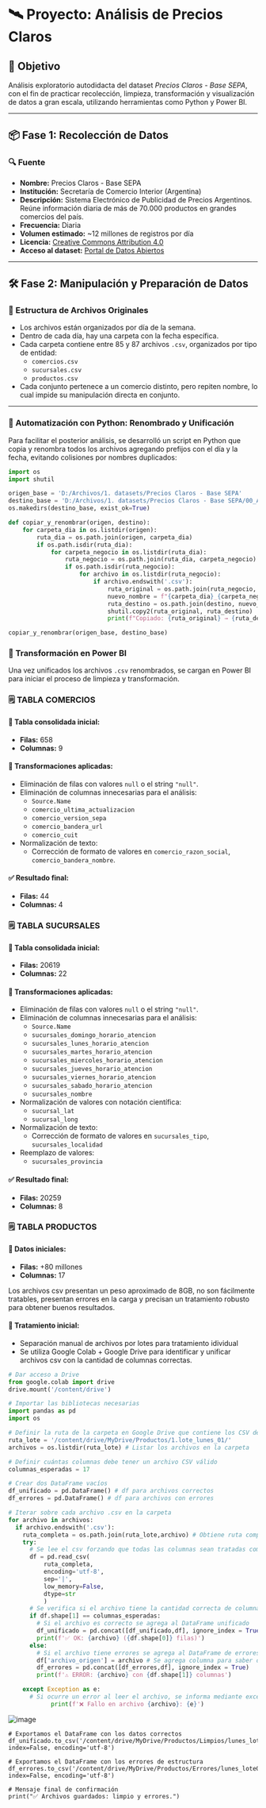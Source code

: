 # 🛰️ Proyecto: Análisis de Precios Claros

## 📌 Objetivo
Análisis exploratorio autodidacta del dataset *Precios Claros - Base SEPA*, con el fin de practicar recolección, limpieza, transformación y visualización de datos a gran escala, utilizando herramientas como Python y Power BI.

---

## 📦 Fase 1: Recolección de Datos

### 🔍 Fuente
- **Nombre:** Precios Claros - Base SEPA  
- **Institución:** Secretaría de Comercio Interior (Argentina)  
- **Descripción:** Sistema Electrónico de Publicidad de Precios Argentinos. Reúne información diaria de más de 70.000 productos en grandes comercios del país.  
- **Frecuencia:** Diaria  
- **Volumen estimado:** ~12 millones de registros por día  
- **Licencia:** [Creative Commons Attribution 4.0](https://creativecommons.org/licenses/by/4.0/)  
- **Acceso al dataset:** [Portal de Datos Abiertos](https://datos.produccion.gob.ar/dataset/sepa-precios)

---

## 🛠️ Fase 2: Manipulación y Preparación de Datos

### 📂 Estructura de Archivos Originales
- Los archivos están organizados por día de la semana.
- Dentro de cada día, hay una carpeta con la fecha específica.
- Cada carpeta contiene entre 85 y 87 archivos `.csv`, organizados por tipo de entidad:
  - `comercios.csv`
  - `sucursales.csv`
  - `productos.csv`
- Cada conjunto pertenece a un comercio distinto, pero repiten nombre, lo cual impide su manipulación directa en conjunto.

---

### 🧮 Automatización con Python: Renombrado y Unificación

Para facilitar el posterior análisis, se desarrolló un script en Python que copia y renombra todos los archivos agregando prefijos con el día y la fecha, evitando colisiones por nombres duplicados:

```python
import os
import shutil

origen_base = 'D:/Archivos/1. datasets/Precios Claros - Base SEPA'
destino_base = 'D:/Archivos/1. datasets/Precios Claros - Base SEPA/00_ArchivosRenombradosUnificados'
os.makedirs(destino_base, exist_ok=True)

def copiar_y_renombrar(origen, destino):
    for carpeta_dia in os.listdir(origen):
        ruta_dia = os.path.join(origen, carpeta_dia)
        if os.path.isdir(ruta_dia):
            for carpeta_negocio in os.listdir(ruta_dia):
                ruta_negocio = os.path.join(ruta_dia, carpeta_negocio)
                if os.path.isdir(ruta_negocio):
                    for archivo in os.listdir(ruta_negocio):
                        if archivo.endswith('.csv'):
                            ruta_original = os.path.join(ruta_negocio, archivo)
                            nuevo_nombre = f"{carpeta_dia}_{carpeta_negocio}_{archivo}"
                            ruta_destino = os.path.join(destino, nuevo_nombre)
                            shutil.copy2(ruta_original, ruta_destino)
                            print(f"Copiado: {ruta_original} → {ruta_destino}")

copiar_y_renombrar(origen_base, destino_base)
```
### 🔄 Transformación en Power BI

Una vez unificados los archivos `.csv` renombrados, se cargan en Power BI para iniciar el proceso de limpieza y transformación.

### 🗒️ TABLA COMERCIOS
#### 🧹 Tabla consolidada inicial: 
- **Filas:** 658  
- **Columnas:** 9

#### 🔧 Transformaciones aplicadas:
- Eliminación de filas con valores `null` o el string `"null"`.
- Eliminación de columnas innecesarias para el análisis:
  - `Source.Name`
  - `comercio_ultima_actualizacion`
  - `comercio_version_sepa`
  - `comercio_bandera_url`
  - `comercio_cuit`
- Normalización de texto:
  - Corrección de formato de valores en `comercio_razon_social`, `comercio_bandera_nombre`.

#### ✅ Resultado final: 
- **Filas:** 44  
- **Columnas:** 4

### 🗒️ TABLA SUCURSALES
#### 🧹 Tabla consolidada inicial: 
- **Filas:** 20619  
- **Columnas:** 22

#### 🔧 Transformaciones aplicadas:
- Eliminación de filas con valores `null` o el string `"null"`.
- Eliminación de columnas innecesarias para el análisis:
  - `Source.Name`
  - `sucursales_domingo_horario_atencion`
  - `sucursales_lunes_horario_atencion`
  - `sucursales_martes_horario_atencion`
  - `sucursales_miercoles_horario_atencion` 
  - `sucursales_jueves_horario_atencion`
  - `sucursales_viernes_horario_atencion` 
  - `sucursales_sabado_horario_atencion`
  - `sucursales_nombre`
- Normalización de valores con notación científica:
  - `sucursal_lat`
  - `sucursal_long`
- Normalización de texto:
  - Corrección de formato de valores en `sucursales_tipo`, `sucursales_localidad`
- Reemplazo de valores: 
  - `sucursales_provincia`

#### ✅ Resultado final: 
- **Filas:** 20259  
- **Columnas:** 8

### 🗒️ TABLA PRODUCTOS
#### 🧹 Datos iniciales: 
- **Filas:** +80 millones 
- **Columnas:** 17

Los archivos csv presentan un peso aproximado de 8GB, no son fácilmente tratables, presentan errores en la carga y precisan un tratamiento robusto para obtener buenos resultados.

#### 🔧 Tratamiento inicial:
- Separación manual de archivos por lotes para tratamiento idividual
- Se utiliza Google Colab + Google Drive para identificar y unificar archivos csv con la cantidad de columnas correctas.
```python
# Dar acceso a Drive
from google.colab import drive
drive.mount('/content/drive')

# Importar las bibliotecas necesarias
import pandas as pd
import os

# Definir la ruta de la carpeta en Google Drive que contiene los CSV del lote
ruta_lote = '/content/drive/MyDrive/Productos/1.lote_lunes_01/'
archivos = os.listdir(ruta_lote) # Listar los archivos en la carpeta

# Definir cuántas columnas debe tener un archivo CSV válido
columnas_esperadas = 17

# Crear dos DataFrame vacíos
df_unificado = pd.DataFrame() # df para archivos correctos
df_errores = pd.DataFrame() # df para archivos con errores

# Iterar sobre cada archivo .csv en la carpeta
for archivo in archivos:
  if archivo.endswith('.csv'):
    ruta_completa = os.path.join(ruta_lote,archivo) # Obtiene ruta completa al archivo
    try:
      # Se lee el csv forzando que todas las columnas sean tratadas como texto
      df = pd.read_csv(
          ruta_completa,
          encoding='utf-8',
          sep='|',
          low_memory=False,
          dtype=str
          )
      # Se verifica si el archivo tiene la cantidad correcta de columnas
      if df.shape[1] == columnas_esperadas:
        # Si el archivo es correcto se agrega al DataFrame unificado
        df_unificado = pd.concat([df_unificado,df], ignore_index = True)
        print(f'✅ OK: {archivo} ({df.shape[0]} filas)')
      else:
        # Si el archivo tiene errores se agrega al DataFrame de errores
        df['archivo_origen'] = archivo # Se agrega columna para saber de dónde provino
        df_errores = pd.concat([df_errores,df], ignore_index = True)
        print(f'⚠️ ERROR: {archivo} con {df.shape[1]} columnas')

    except Exception as e:
      # Si ocurre un error al leer el archivo, se informa mediante excepción
            print(f'❌ Fallo en archivo {archivo}: {e}')
```
![image](https://github.com/user-attachments/assets/3a9e0fa5-0ae6-48ad-8c51-ce74f24777ee)

```
# Exportamos el DataFrame con los datos correctos
df_unificado.to_csv('/content/drive/MyDrive/Productos/Limpios/lunes_lote01.csv', index=False, encoding='utf-8')

# Exportamos el DataFrame con los errores de estructura
df_errores.to_csv('/content/drive/MyDrive/Productos/Errores/lunes_lote01.csv', index=False, encoding='utf-8')

# Mensaje final de confirmación
print("✅ Archivos guardados: limpio y errores.")
```

